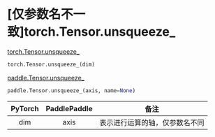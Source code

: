 # [仅参数名不一致]torch.Tensor.unsqueeze_

[torch.Tensor.unsqueeze_](https://pytorch.org/docs/1.13/generated/torch.Tensor.unsqueeze_.html#torch-tensor-unsqueeze)

```python
torch.Tensor.unsqueeze_(dim)
```

[paddle.Tensor.unsqueeze_](https://www.paddlepaddle.org.cn/documentation/docs/zh/api/paddle/Tensor_cn.html#id22)

```python
paddle.Tensor.unsqueeze_(axis, name=None)
```

| PyTorch | PaddlePaddle |              备注              |
| :-----: | :----------: | :----------------------------: |
|   dim   |     axis     | 表示进行运算的轴，仅参数名不同 |
